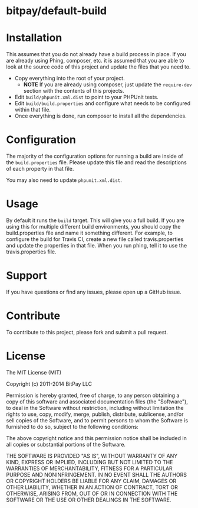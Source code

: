 bitpay/default-build
====================

# Installation

This assumes that you do not already have a build process in place. If you are
already using Phing, composer, etc. it is assumed that you are able to look at
the source code of this project and update the files that you need to.

* Copy everything into the root of your project.
  * **NOTE** If you are already using composer, just update the `require-dev`
    section with the contents of this projects.
* Edit `build/phpunit.xml.dist` to point to your PHPUnit tests.
* Edit `build/build.properties` and configure what needs to be configured
  within that file.
* Once everything is done, run composer to install all the dependencies.

# Configuration

The majority of the configuration options for running a build are inside of
the `build.properties` file. Please update this file and read the descriptions
of each property in that file.

You may also need to update `phpunit.xml.dist`.

# Usage

By default it runs the `build` target. This will give you a full build. If you
are using this for multiple different build environments, you should copy the
build.properties file and name it something different. For example, to
configure the build for Travis CI, create a new file called travis.properties
and update the properties in that file. When you run phing, tell it to use
the travis.properties file.

# Support

If you have questions or find any issues, please open up a GitHub issue.

# Contribute

To contribute to this project, please fork and submit a pull request.

# License

The MIT License (MIT)

Copyright (c) 2011-2014 BitPay LLC

Permission is hereby granted, free of charge, to any person obtaining a copy
of this software and associated documentation files (the "Software"), to deal
in the Software without restriction, including without limitation the rights
to use, copy, modify, merge, publish, distribute, sublicense, and/or sell
copies of the Software, and to permit persons to whom the Software is
furnished to do so, subject to the following conditions:

The above copyright notice and this permission notice shall be included in
all copies or substantial portions of the Software.

THE SOFTWARE IS PROVIDED "AS IS", WITHOUT WARRANTY OF ANY KIND, EXPRESS OR
IMPLIED, INCLUDING BUT NOT LIMITED TO THE WARRANTIES OF MERCHANTABILITY,
FITNESS FOR A PARTICULAR PURPOSE AND NONINFRINGEMENT. IN NO EVENT SHALL THE
AUTHORS OR COPYRIGHT HOLDERS BE LIABLE FOR ANY CLAIM, DAMAGES OR OTHER
LIABILITY, WHETHER IN AN ACTION OF CONTRACT, TORT OR OTHERWISE, ARISING FROM,
OUT OF OR IN CONNECTION WITH THE SOFTWARE OR THE USE OR OTHER DEALINGS IN
THE SOFTWARE.
